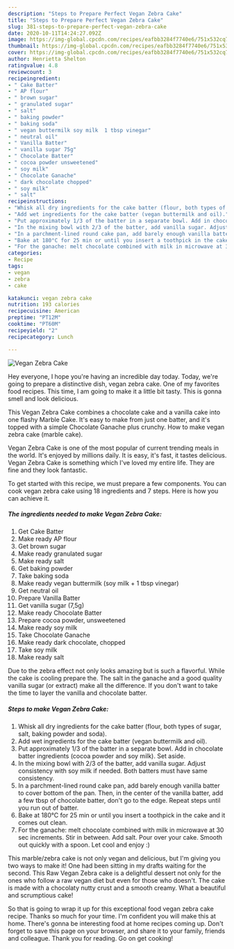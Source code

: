 ```yaml
---
description: "Steps to Prepare Perfect Vegan Zebra Cake"
title: "Steps to Prepare Perfect Vegan Zebra Cake"
slug: 381-steps-to-prepare-perfect-vegan-zebra-cake
date: 2020-10-11T14:24:27.092Z
image: https://img-global.cpcdn.com/recipes/eafbb3284f7740e6/751x532cq70/vegan-zebra-cake-recipe-main-photo.jpg
thumbnail: https://img-global.cpcdn.com/recipes/eafbb3284f7740e6/751x532cq70/vegan-zebra-cake-recipe-main-photo.jpg
cover: https://img-global.cpcdn.com/recipes/eafbb3284f7740e6/751x532cq70/vegan-zebra-cake-recipe-main-photo.jpg
author: Henrietta Shelton
ratingvalue: 4.8
reviewcount: 3
recipeingredient:
- " Cake Batter"
- " AP flour"
- " brown sugar"
- " granulated sugar"
- " salt"
- " baking powder"
- " baking soda"
- " vegan buttermilk soy milk  1 tbsp vinegar"
- " neutral oil"
- " Vanilla Batter"
- " vanilla sugar 75g"
- " Chocolate Batter"
- " cocoa powder unsweetened"
- " soy milk"
- " Chocolate Ganache"
- " dark chocolate chopped"
- " soy milk"
- " salt"
recipeinstructions:
- "Whisk all dry ingredients for the cake batter (flour, both types of sugar, salt, baking powder and soda)."
- "Add wet ingredients for the cake batter (vegan buttermilk and oil)."
- "Put approximately 1/3 of the batter in a separate bowl. Add in chocolate batter ingredients (cocoa powder and soy milk). Set aside."
- "In the mixing bowl with 2/3 of the batter, add vanilla sugar. Adjust consistency with soy milk if needed. Both batters must have same consistency."
- "In a parchment-lined round cake pan, add barely enough vanilla batter to cover bottom of the pan. Then, in the center of the vanilla batter, add a few tbsp of chocolate batter, don&#39;t go to the edge. Repeat steps until you run out of batter."
- "Bake at 180°C for 25 min or until you insert a toothpick in the cake and it comes out clean."
- "For the ganache: melt chocolate combined with milk in microwave at 30 sec increments. Stir in between. Add salt. Pour over your cake. Smooth out quickly with a spoon. Let cool and enjoy :)"
categories:
- Recipe
tags:
- vegan
- zebra
- cake

katakunci: vegan zebra cake 
nutrition: 193 calories
recipecuisine: American
preptime: "PT12M"
cooktime: "PT60M"
recipeyield: "2"
recipecategory: Lunch

---
```



![Vegan Zebra Cake](https://img-global.cpcdn.com/recipes/eafbb3284f7740e6/751x532cq70/vegan-zebra-cake-recipe-main-photo.jpg)

Hey everyone, I hope you're having an incredible day today. Today, we're going to prepare a distinctive dish, vegan zebra cake. One of my favorites food recipes. This time, I am going to make it a little bit tasty. This is gonna smell and look delicious.

This Vegan Zebra Cake combines a chocolate cake and a vanilla cake into one flashy Marble Cake. It&#39;s easy to make from just one batter, and it&#39;s topped with a simple Chocolate Ganache plus crunchy. How to make vegan zebra cake (marble cake).

Vegan Zebra Cake is one of the most popular of current trending meals in the world. It's enjoyed by millions daily. It is easy, it's fast, it tastes delicious. Vegan Zebra Cake is something which I've loved my entire life. They are fine and they look fantastic.


To get started with this recipe, we must prepare a few components. You can cook vegan zebra cake using 18 ingredients and 7 steps. Here is how you can achieve it.

<!--inarticleads1-->

##### The ingredients needed to make Vegan Zebra Cake:

1. Get  Cake Batter
1. Make ready  AP flour
1. Get  brown sugar
1. Make ready  granulated sugar
1. Make ready  salt
1. Get  baking powder
1. Take  baking soda
1. Make ready  vegan buttermilk (soy milk + 1 tbsp vinegar)
1. Get  neutral oil
1. Prepare  Vanilla Batter
1. Get  vanilla sugar (7,5g)
1. Make ready  Chocolate Batter
1. Prepare  cocoa powder, unsweetened
1. Make ready  soy milk
1. Take  Chocolate Ganache
1. Make ready  dark chocolate, chopped
1. Take  soy milk
1. Make ready  salt


Due to the zebra effect not only looks amazing but is such a flavorful. While the cake is cooling prepare the. The salt in the ganache and a good quality vanilla sugar (or extract) make all the difference. If you don&#39;t want to take the time to layer the vanilla and chocolate batter. 

<!--inarticleads2-->

##### Steps to make Vegan Zebra Cake:

1. Whisk all dry ingredients for the cake batter (flour, both types of sugar, salt, baking powder and soda).
1. Add wet ingredients for the cake batter (vegan buttermilk and oil).
1. Put approximately 1/3 of the batter in a separate bowl. Add in chocolate batter ingredients (cocoa powder and soy milk). Set aside.
1. In the mixing bowl with 2/3 of the batter, add vanilla sugar. Adjust consistency with soy milk if needed. Both batters must have same consistency.
1. In a parchment-lined round cake pan, add barely enough vanilla batter to cover bottom of the pan. Then, in the center of the vanilla batter, add a few tbsp of chocolate batter, don&#39;t go to the edge. Repeat steps until you run out of batter.
1. Bake at 180°C for 25 min or until you insert a toothpick in the cake and it comes out clean.
1. For the ganache: melt chocolate combined with milk in microwave at 30 sec increments. Stir in between. Add salt. Pour over your cake. Smooth out quickly with a spoon. Let cool and enjoy :)


This marble/zebra cake is not only vegan and delicious, but I&#39;m giving you two ways to make it! One had been sitting in my drafts waiting for the second. This Raw Vegan Zebra cake is a delightful dessert not only for the ones who follow a raw vegan diet but even for those who doesn&#39;t. The cake is made with a chocolaty nutty crust and a smooth creamy. What a beautiful and scrumptious cake! 

So that is going to wrap it up for this exceptional food vegan zebra cake recipe. Thanks so much for your time. I'm confident you will make this at home. There's gonna be interesting food at home recipes coming up. Don't forget to save this page on your browser, and share it to your family, friends and colleague. Thank you for reading. Go on get cooking!
